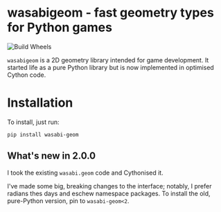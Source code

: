 # wasabigeom - fast geometry types for Python games

![Build Wheels](https://github.com/lordmauve/cyvec/workflows/Build%20Wheels/badge.svg?branch=master)

`wasabigeom` is a 2D geometry library intended for game development. It started
life as a pure Python library but is now implemented in optimised Cython code.


# Installation

To install, just run:

```
pip install wasabi-geom
```


## What's new in 2.0.0

I took the existing `wasabi.geom` code and Cythonised it.

I've made some big, breaking changes to the interface; notably, I prefer
radians thes days and eschew namespace packages. To install the old,
pure-Python version, pin to `wasabi-geom<2`.

